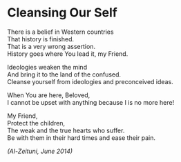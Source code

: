 # Cleansing Our Self

There is a belief in Western countries<br />
That history is finished.<br />
That is a very wrong assertion.<br />
History goes where You lead it, my Friend.

Ideologies weaken the mind<br />
And bring it to the land of the confused.<br />
Cleanse yourself from ideologies and preconceived ideas.

When You are here, Beloved,<br />
I cannot be upset with anything because I is no more here!

My Friend,<br />
Protect the children,<br />
The weak and the true hearts who suffer.<br />
Be with them in their hard times and ease their pain.

*(Al-Zeituni, June 2014)*